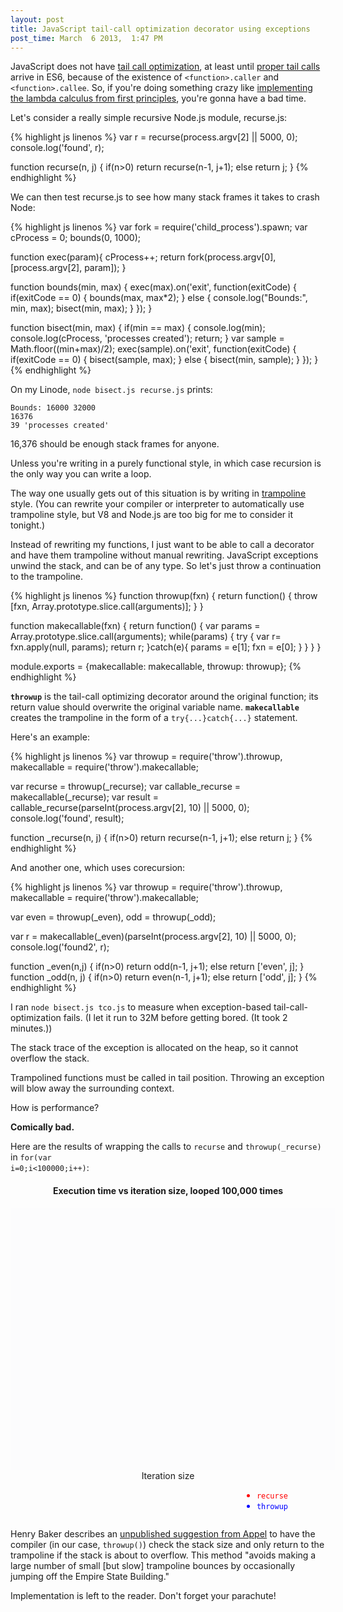 ```yaml
---
layout: post
title: JavaScript tail-call optimization decorator using exceptions
post_time: March  6 2013,  1:47 PM
---
```

JavaScript does not have [tail call optimization](http://paulbarry.com/articles/2009/08/30/tail-call-optimization),
at least until [proper tail calls](http://wiki.ecmascript.org/doku.php?id=harmony:proper_tail_calls) arrive in ES6,
because of the existence of <code>&lt;function&gt;.caller</code> and <code>&lt;function&gt;.callee</code>.
So, if you're doing something crazy like
[implementing the lambda calculus from first principles](https://github.com/krallja/language_sandbox/blob/js/rosalind/f.js),
you're gonna have a bad time.

Let's consider a really simple recursive Node.js module, recurse.js:

{% highlight js linenos %}
var r = recurse(process.argv[2] || 5000, 0);
console.log('found', r);

function recurse(n, j) {
    if(n>0) return recurse(n-1, j+1);
    else return j;
}
{% endhighlight %}

We can then test recurse.js to see how many stack frames it takes to crash Node:

{% highlight js linenos %}
var fork = require('child_process').spawn;
var cProcess = 0;
bounds(0, 1000);

function exec(param){
    cProcess++;
    return fork(process.argv[0], [process.argv[2], param]);
}

function bounds(min, max) {
    exec(max).on('exit', function(exitCode) {
        if(exitCode == 0) {
            bounds(max, max*2);
        } else {
            console.log("Bounds:", min, max);
            bisect(min, max);
        }
    });
}

function bisect(min, max) {
    if(min == max)
    {
        console.log(min);
        console.log(cProcess, 'processes created');
        return;
    }
    var sample = Math.floor((min+max)/2);
    exec(sample).on('exit', function(exitCode) {
        if(exitCode == 0) {
            bisect(sample, max);
        }
        else {
            bisect(min, sample);
        }
    });
}
{% endhighlight %}

On my Linode, <code>node bisect.js recurse.js</code> prints:

    Bounds: 16000 32000
    16376
    39 'processes created'

16,376 should be enough stack frames for anyone.

Unless you're writing in a purely functional style, in which case recursion is the only way you can write a loop.

The way one usually gets out of this situation is by writing in 
<a href="http://en.wikipedia.org/wiki/Tail_call#Through_trampolining">trampoline</a>
style. (You can rewrite your compiler or interpreter to automatically use trampoline style,
but V8 and Node.js are too big for me to consider it tonight.)

Instead of rewriting my functions, I just want to be able to call a decorator and have them trampoline
without manual rewriting.
JavaScript exceptions unwind the stack, and can be of any type. 
So let's just throw a continuation to the trampoline.

{% highlight js linenos %}
function throwup(fxn) {
    return function() {
        throw [fxn, Array.prototype.slice.call(arguments)];
    }
}

function makecallable(fxn) {
    return function() {
        var params = Array.prototype.slice.call(arguments);
        while(params) {
            try {
                var r= fxn.apply(null, params);
                return r;
            }catch(e){
                params = e[1];
                fxn = e[0];
            }
        }
    }
}

module.exports = {makecallable: makecallable, throwup: throwup};
{% endhighlight %}

**<code>throwup</code>** is the tail-call optimizing decorator around the original function; its return value
should overwrite the original variable name.
**<code>makecallable</code>** creates the trampoline in the form of a <code>try{...}catch{...}</code> statement.

Here's an example:

{% highlight js linenos %}
var throwup = require('throw').throwup, makecallable = require('throw').makecallable;

var recurse = throwup(_recurse);
var callable_recurse = makecallable(_recurse);
var result = callable_recurse(parseInt(process.argv[2], 10) || 5000, 0);
console.log('found', result);

function _recurse(n, j) {
    if(n>0) return recurse(n-1, j+1);
    else return j;
}
{% endhighlight %}

And another one, which uses corecursion:

{% highlight js linenos %}
var throwup = require('throw').throwup, makecallable = require('throw').makecallable;

var even = throwup(_even),
    odd = throwup(_odd);

var r = makecallable(_even)(parseInt(process.argv[2], 10) || 5000, 0);
console.log('found2', r);

function _even(n,j) {
    if(n>0) return odd(n-1, j+1);
    else return ['even', j];
}
function _odd(n, j) {
    if(n>0) return even(n-1, j+1);
    else return ['odd', j];
}
{% endhighlight %}

I ran <code>node bisect.js tco.js</code> to measure when exception-based tail-call-optimization fails.
(I let it run to 32M before getting bored. (It took 2 minutes.))

The stack trace of the exception is allocated on the heap, so it cannot overflow the stack.

Trampolined functions must be called in tail position.
Throwing an exception will blow away the surrounding context.

How is performance?

**Comically bad.**

Here are the results of wrapping the calls to
<code>recurse</code> and <code>throwup(_recurse)</code> in <code>for(var i=0;i&lt;100000;i++)</code>:

<style type="text/css">#tcoGraph .domain { display: none }/* solid black is not a useful element */</style>
<div class='graph'>
    <h4 style="text-align: center">
        Execution time vs iteration size, looped 100,000 times
    </h4>
    <div id="tcoGraph" style="width:500px; height: 400px; padding: 10px; margin-left: auto; margin-right: auto; background-color: #fcfcfd;">
    </div>
    <div style="text-align: center">Iteration size</div>
    <ul style="float: right; margin-right: 60px;">
        <li style="color: red"><code>recurse</code></li>
        <li style="color: blue"><code>throwup</code></li>
    </ul>
</div>
<div style="clear: both">
</div>

<script>
(function(d3) {
    if(!d3) return;
    d3.json('/js-tco.json', function(data) { 
        function getColor(name) {
            return {"recurse100.js": "red", "tco100.js": "blue"}[name] || "black";
        }
        var series = data.reduce(function(p,c) {
            if(8 > c[1] ) return p;
            var my;
            for(var i in p)
                if(p[i].name == c[0])
                    my = p[i];
            if(typeof my == "undefined") {
                my = {name: c[0], data: [], color: getColor(c[0])};
                p.push(my);
            }
            my.data.push({x: c[1], y: c[2]});
            return p;
        }, []);
    
        var graph = new Rickshaw.Graph( {
            element: document.querySelector("#tcoGraph"),
            renderer: 'line',
            width: 490,
            height: 400,
            series: series
        });

        graph.render();
        var xAxis = new Rickshaw.Graph.Axis.X({
            graph: graph,
            tickFormat: function(y){ return (y/1000).toFixed(0) + "k"; }
        });
        xAxis.render();
        var yAxis = new Rickshaw.Graph.Axis.Y({
            graph: graph,
            tickFormat: function(x){ return (x/1000).toFixed(0) + "s"; }
        });
        yAxis.render();

    });
})(window.d3);
</script>

Henry Baker describes an [unpublished suggestion from Appel](http://home.pipeline.com/~hbaker1/CheneyMTA.html)
to have the compiler (in our case, <code>throwup()</code>) check the stack size and only return to
the trampoline if the stack is about to overflow. This method 
"avoids making a large number of small \[but slow\] trampoline bounces
by occasionally jumping off the Empire State Building."

Implementation is left to the reader. Don't forget your parachute!
